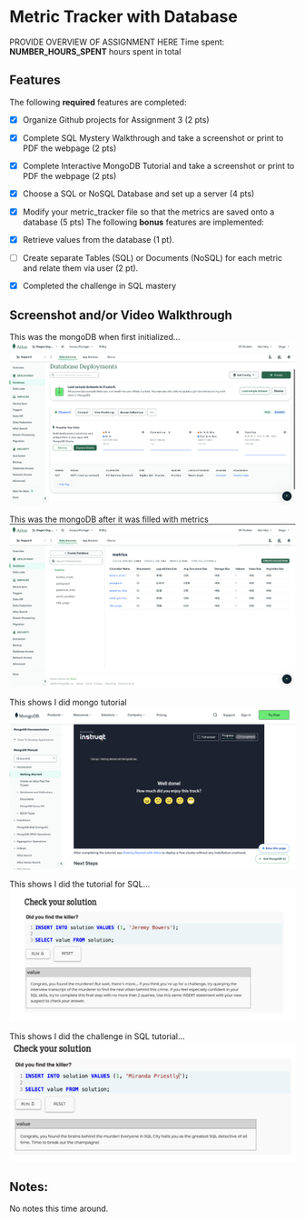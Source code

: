 # Metric Tracker with Database
PROVIDE OVERVIEW OF ASSIGNMENT HERE
Time spent: **NUMBER_HOURS_SPENT** hours spent in total

## Features
The following **required** features are completed:
- [x] Organize Github projects for Assignment 3 (2 pts)
- [x] Complete SQL Mystery Walkthrough and take a screenshot or print to PDF the
webpage (2 pts)
- [x] Complete Interactive MongoDB Tutorial and take a screenshot or print to PDF
the webpage (2 pts)
- [x] Choose a SQL or NoSQL Database and set up a server (4 pts)
- [x] Modify your metric_tracker file so that the metrics are saved onto a database
(5 pts)
The following **bonus** features are implemented:
- [x] Retrieve values from the database (1 pt).
- [ ] Create separate Tables (SQL) or Documents (NoSQL) for each metric and relate
them via user (2 pt).
- [x] Completed the challenge in SQL mastery


## Screenshot and/or Video Walkthrough
This was the mongoDB when first initialized... </br>
<img src="./Images/MongoDB Database.png" title='database no content' width='' alt='mongo empty' />

This was the mongoDB after it was filled with metrics </br>
<img src="./Images/MongoDB-Metrics.png" title='database content' width='' alt='mongo fill' />

This shows I did mongo tutorial </br>
<img src="./Images/mongoDB Tutorial Completed.png" title='mongo tutorial content' width='' alt='mongo tutorial output' />

This shows I did the tutorial for SQL... </br>
<img src="./Images/SQL Tutorial Complete.png" title='SQL content' width='' alt='SQL Tutorial Complete' />

This shows I did the challenge in SQL tutorial...
<img src="./Images/SQL Tutorial Hidden Complete.png" title='SQL content2' width='' alt='SQL Tutorial Complete2' />

## Notes:
No notes this time around.
